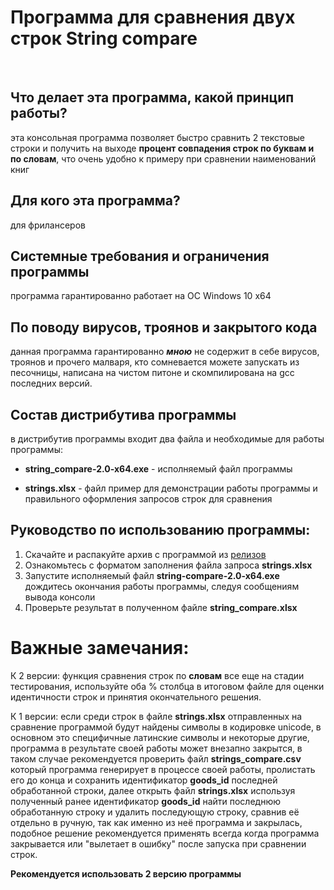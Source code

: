 # Программа для сравнения двух строк String compare
​

## Что делает эта программа, какой принцип работы?

эта консольная программа позволяет быстро сравнить 2 текстовые строки и получить на выходе **процент совпадения строк по буквам и по словам**, что очень удобно к примеру при сравнении наименований книг

## Для кого эта программа?

для фрилансеров

## Системные требования и ограничения программы

программа гарантированно работает на ОС Windows 10 x64 

## По поводу вирусов, троянов и закрытого кода

данная программа гарантированно ***мною*** не содержит в себе вирусов, троянов и прочего малваря, кто сомневается можете запускать из песочницы, написана на чистом питоне и скомпилирована на gcc последних версий.

## Состав дистрибутива программы

в дистрибутив программы входит два файла и необходимые для работы программы:

- **string_compare-2.0-x64.exe** - исполняемый файл программы

- **strings.xlsx** - файл пример для демонстрации работы программы и правильного оформления запросов строк для сравнения

## Руководство по использованию программы:

1. Скачайте и распакуйте архив с программой из [релизов](https://github.com/itz0/sc/releases/)
2. Ознакомьтесь с форматом заполнения файла запроса **strings.xlsx**
3. Запустите исполняемый файл **string-compare-2.0-x64.exe** дождитесь окончания работы программы, следуя сообщениям вывода консоли
4. Проверьте результат в полученном файле **string_compare.xlsx**

# Важные замечания:

К 2 версии: функция сравнения строк по **словам** все еще на стадии тестирования, используйте оба % столбца в итоговом файле для оценки идентичности строк и принятия окончательного решения.

К 1 версии: если среди строк в файле **strings.xlsx** отправленных на сравнение программой будут найдены символы в кодировке unicode, в основном это специфичные латинские символы и некоторые другие, программа в результате своей работы может внезапно закрытся, в таком случае рекомендуется проверить файл **strings_compare.csv** который программа генерирует в процессе своей работы, пролистать его до конца и сохранить идентификатор **goods_id** последней обработанной строки, далее открыть файл **strings.xlsx** используя полученный ранее идентификатор **goods_id** найти последнюю обработанную строку и удалить последующую строку, сравнив её отдельно в ручную, так как именно из неё программа и закрылась, подобное решение рекомендуется применять всегда когда программа закрывается или "вылетает в ошибку" после запуска при сравнении строк.

**Рекомендуется использовать 2 версию программы**
